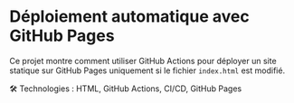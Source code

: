 # Déploiement automatique avec GitHub Pages

Ce projet montre comment utiliser GitHub Actions pour déployer un site statique sur GitHub Pages uniquement si le fichier `index.html` est modifié.

🛠️ Technologies : HTML, GitHub Actions, CI/CD, GitHub Pages
